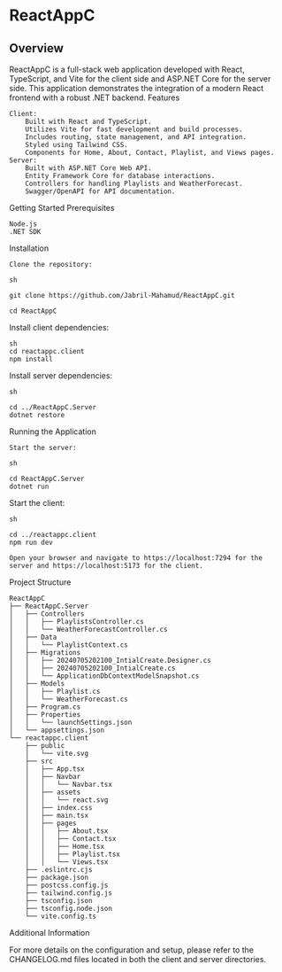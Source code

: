 # ReactAppC
## Overview

ReactAppC is a full-stack web application developed with React, TypeScript, and Vite for the client side and ASP.NET Core for the server side. This application demonstrates the integration of a modern React frontend with a robust .NET backend.
Features

    Client:
        Built with React and TypeScript.
        Utilizes Vite for fast development and build processes.
        Includes routing, state management, and API integration.
        Styled using Tailwind CSS.
        Components for Home, About, Contact, Playlist, and Views pages.
    Server:
        Built with ASP.NET Core Web API.
        Entity Framework Core for database interactions.
        Controllers for handling Playlists and WeatherForecast.
        Swagger/OpenAPI for API documentation.

Getting Started
Prerequisites

    Node.js
    .NET SDK

Installation

    Clone the repository:

    sh

    git clone https://github.com/Jabril-Mahamud/ReactAppC.git

    cd ReactAppC

Install client dependencies:

    sh
    cd reactappc.client
    npm install

Install server dependencies:

    sh

    cd ../ReactAppC.Server
    dotnet restore

Running the Application

    Start the server:

    sh

    cd ReactAppC.Server
    dotnet run
  
Start the client:

    sh

    cd ../reactappc.client
    npm run dev

    Open your browser and navigate to https://localhost:7294 for the server and https://localhost:5173 for the client.

Project Structure

    ReactAppC
    ├── ReactAppC.Server
    │   ├── Controllers
    │   │   ├── PlaylistsController.cs
    │   │   └── WeatherForecastController.cs
    │   ├── Data
    │   │   └── PlaylistContext.cs
    │   ├── Migrations
    │   │   ├── 20240705202100_IntialCreate.Designer.cs
    │   │   ├── 20240705202100_IntialCreate.cs
    │   │   └── ApplicationDbContextModelSnapshot.cs
    │   ├── Models
    │   │   ├── Playlist.cs
    │   │   └── WeatherForecast.cs
    │   ├── Program.cs
    │   ├── Properties
    │   │   └── launchSettings.json
    │   └── appsettings.json
    └── reactappc.client
        ├── public
        │   └── vite.svg
        ├── src
        │   ├── App.tsx
        │   ├── Navbar
        │   │   └── Navbar.tsx
        │   ├── assets
        │   │   └── react.svg
        │   ├── index.css
        │   ├── main.tsx
        │   ├── pages
        │   │   ├── About.tsx
        │   │   ├── Contact.tsx
        │   │   ├── Home.tsx
        │   │   ├── Playlist.tsx
        │   │   └── Views.tsx
        ├── .eslintrc.cjs
        ├── package.json
        ├── postcss.config.js
        ├── tailwind.config.js
        ├── tsconfig.json
        ├── tsconfig.node.json
        └── vite.config.ts
    
Additional Information

For more details on the configuration and setup, please refer to the CHANGELOG.md files located in both the client and server directories.
